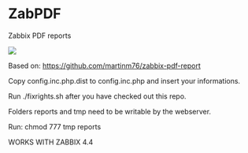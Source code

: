 # ZabPDF

Zabbix PDF reports

![](https://repository-images.githubusercontent.com/191846814/edb21900-8ea9-11e9-9b64-14ff0840547e)

Based on: https://github.com/martinm76/zabbix-pdf-report

Copy config.inc.php.dist to config.inc.php and insert your informations.

Run ./fixrights.sh after you have checked out this repo. 

Folders reports and tmp need to be writable by the webserver. 

Run: chmod 777 tmp reports

WORKS WITH ZABBIX 4.4
